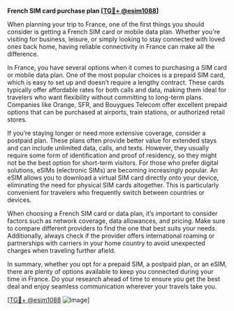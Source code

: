 **French SIM card purchase plan [[TG💪+ @esim1088](https://t.me/s/esim1088)]**

When planning your trip to France, one of the first things you should consider is getting a French SIM card or mobile data plan. Whether you're visiting for business, leisure, or simply looking to stay connected with loved ones back home, having reliable connectivity in France can make all the difference. 

In France, you have several options when it comes to purchasing a SIM card or mobile data plan. One of the most popular choices is a prepaid SIM card, which is easy to set up and doesn’t require a lengthy contract. These cards typically offer affordable rates for both calls and data, making them ideal for travelers who want flexibility without committing to long-term plans. Companies like Orange, SFR, and Bouygues Telecom offer excellent prepaid options that can be purchased at airports, train stations, or authorized retail stores.

If you’re staying longer or need more extensive coverage, consider a postpaid plan. These plans often provide better value for extended stays and can include unlimited data, calls, and texts. However, they usually require some form of identification and proof of residency, so they might not be the best option for short-term visitors. For those who prefer digital solutions, eSIMs (electronic SIMs) are becoming increasingly popular. An eSIM allows you to download a virtual SIM card directly onto your device, eliminating the need for physical SIM cards altogether. This is particularly convenient for travelers who frequently switch between countries or devices.

When choosing a French SIM card or data plan, it’s important to consider factors such as network coverage, data allowances, and pricing. Make sure to compare different providers to find the one that best suits your needs. Additionally, always check if the provider offers international roaming or partnerships with carriers in your home country to avoid unexpected charges when traveling further afield.

In summary, whether you opt for a prepaid SIM, a postpaid plan, or an eSIM, there are plenty of options available to keep you connected during your time in France. Do your research ahead of time to ensure you get the best deal and enjoy seamless communication wherever your travels take you.

[[TG💪+ @esim1088](https://t.me/s/esim1088) ![Image](https://i.postimg.cc/Y0z9fWf4/image.png)]